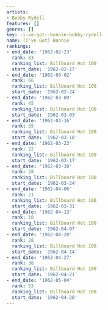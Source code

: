 ```yaml
---
artists:
- Bobby Rydell
features: []
genres: []
key: -i-ve-got--bonnie-bobby-rydell
name: (I've Got) Bonnie
rankings:
- end_date: '1962-02-23'
  rank: 83
  ranking_list: Billboard Hot 100
  start_date: '1962-02-17'
- end_date: '1962-03-02'
  rank: 66
  ranking_list: Billboard Hot 100
  start_date: '1962-02-24'
- end_date: '1962-03-09'
  rank: 45
  ranking_list: Billboard Hot 100
  start_date: '1962-03-03'
- end_date: '1962-03-16'
  rank: 35
  ranking_list: Billboard Hot 100
  start_date: '1962-03-10'
- end_date: '1962-03-23'
  rank: 22
  ranking_list: Billboard Hot 100
  start_date: '1962-03-17'
- end_date: '1962-03-30'
  rank: 28
  ranking_list: Billboard Hot 100
  start_date: '1962-03-24'
- end_date: '1962-04-06'
  rank: 21
  ranking_list: Billboard Hot 100
  start_date: '1962-03-31'
- end_date: '1962-04-13'
  rank: 18
  ranking_list: Billboard Hot 100
  start_date: '1962-04-07'
- end_date: '1962-04-20'
  rank: 28
  ranking_list: Billboard Hot 100
  start_date: '1962-04-14'
- end_date: '1962-04-27'
  rank: 36
  ranking_list: Billboard Hot 100
  start_date: '1962-04-21'
- end_date: '1962-05-04'
  rank: 53
  ranking_list: Billboard Hot 100
  start_date: '1962-04-28'
---
```


